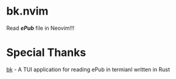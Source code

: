 # bk.nvim

Read **_ePub_** file in Neovim!!!

# Special Thanks

[bk](https://github.com/aeosynth/bk) - A TUI application for reading ePub in termianl written in Rust
